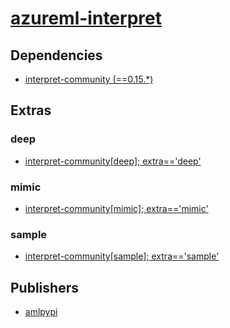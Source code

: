 # [azureml-interpret](https://pypi.org/project/azureml-interpret)

## Dependencies
- [interpret-community (==0.15.*)](packages/i/interpret-community.md)


## Extras

### deep
- [interpret-community[deep]; extra=='deep'](packages/i/interpret-community.md)

### mimic
- [interpret-community[mimic]; extra=='mimic'](packages/i/interpret-community.md)

### sample
- [interpret-community[sample]; extra=='sample'](packages/i/interpret-community.md)


## Publishers
- [amlpypi](https://pypi.org/user/amlpypi)

